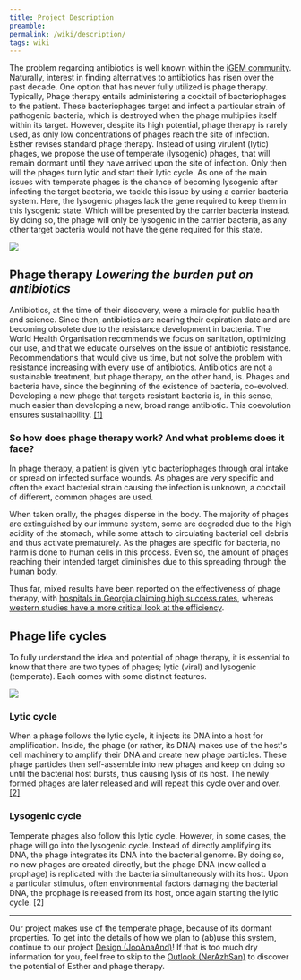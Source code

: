 ```yaml
---
title: Project Description
preamble:
permalink: /wiki/description/
tags: wiki
---
```


The problem regarding antibiotics is well known within the [iGEM community](# 'CITATION'). Naturally, interest in finding alternatives to antibiotics has risen over the past decade. One option that has never fully utilized is phage therapy. Typically, Phage therapy entails administering a cocktail of bacteriophages to the patient. These bacteriophages target and infect a particular strain of pathogenic bacteria, which is destroyed when the phage multiplies itself within its target. However, despite its high potential, phage therapy is rarely used, as only low concentrations of phages reach the site of infection. Esther revises standard phage therapy. Instead of using virulent (lytic) phages, we propose the use of temperate (lysogenic) phages, that will remain dormant until they have arrived upon the site of infection. Only then will the phages turn lytic and start their lytic cycle. As one of the main issues with temperate phages is the chance of becoming lysogenic after infecting the target bacteria, we tackle this issue by using a carrier bacteria system. Here, the lysogenic phages lack the gene required to keep them in this lysogenic state. Which will be presented by the carrier bacteria instead. By doing so, the phage will only be lysogenic in the carrier bacteria, as any other target bacteria would not have the gene required for this state.

![](https://s3.us-west-2.amazonaws.com/secure.notion-static.com/7c95f907-7c13-4d59-910f-da636af16690/esther_solution.png?X-Amz-Algorithm=AWS4-HMAC-SHA256&X-Amz-Credential=ASIAT73L2G45K4ZHAX6U%2F20191013%2Fus-west-2%2Fs3%2Faws4_request&X-Amz-Date=20191013T184338Z&X-Amz-Expires=86400&X-Amz-Security-Token=AgoJb3JpZ2luX2VjEB4aCXVzLXdlc3QtMiJHMEUCIGIY%2FALMFKKePqm%2By8r%2ByKqeaOrypetbtNE1do76P9n3AiEA7R7Y3rM%2F5iRhEC8NHHRpLq59oDqiZWe4NEHQMo6ITrQq2gMIFxAAGgwyNzQ1NjcxNDkzNzAiDIG7ILy4NKZJ3QzA5Cq3A8%2F2aGohApNAg6770lpJJJ1866Fz6J1n0vFBdG9fL4YGQBuYOuOU51GpbJu3EOqPfYVP1D8%2F%2FqP7zAUZDp4%2F886YXXshHd6gM3C5oEzbgwDKZz7r3LWQhjmd%2FsmiDofY%2FZtLNwlEkpm09MBpPfFIEhj%2BubaYrHbhFw9IKmEa26xU%2Fs0Cwwwiuweo5Fw%2BZkFsdK6JVMh3VKldRpOsiERx2xGHT1NwAJ6O9LnVX3g7C7WkSSlIjF3R2JDXfFH%2FR3PPPtqNbjbMyHOSYS7lZVotW%2BjCbp%2FxtzIc4PlptWcDAGrZm5q0i7rKicz%2BMkrfekgkdNnHROLLKvFH7zdZj4%2BH9fz3oYLN%2FW8tZkDWvPO4eA%2BhkZFWZmoc1EysFxUrVmFdwXon6HGNaumjsnjK1%2BZGYNoNe7PyZ%2BaNy1NAQmNCsSythSwQrBOhClF2DViEhs1lapIv1rOh677lZi86vyH7%2BtryVukJQaK2KRQ5neZpaOHXfogibdk%2Bg0%2BNIMH27RWPKREBLQMAhgs0660HKCLO9Env4Wrft1lPxkz8JIvR1LAW9wYmC2kll7rs6ZuQpifgiNDvReiddggwms6M7QU6tAHBjzaoSzUE7PRkksORob9gNo61ERSsLWMglD2y0TOfTsxETjbwrZLtrw3SuILJ8MZk9dh0ai44AvC6m9e79d1otgLo7KA%2BxSa4h4CfWkTVWZ%2FH9%2BHRJaesUAY%2Bdt3TIdRH%2FBoSeo3GKUOEisRUmuIugpx0jJqoUQGOnS2mpaczBuZQ2zGByp0hsUzMHtTN1fRuPQtRvT8foIG3yzrIMeV0PkKxpElvA4kU9EagMn3lfkaWzYk%3D&X-Amz-Signature=43a7cd8c6dcaea07012a506e0006448e62de531a2d101f8aafdda07c249dd804&X-Amz-SignedHeaders=host&response-content-disposition=filename%20%3D%22esther_solution.png%22)

## Phage therapy _Lowering the burden put on antibiotics_

Antibiotics, at the time of their discovery, were a miracle for public health and science. Since then, antibiotics are nearing their expiration date and are becoming obsolete due to the resistance development in bacteria. The World Health Organisation recommends we focus on sanitation, optimizing our use, and that we educate ourselves on the issue of antibiotic resistance. Recommendations that would give us time, but not solve the problem with resistance increasing with every use of antibiotics. Antibiotics are not a sustainable treatment, but phage therapy, on the other hand, is. Phages and bacteria have, since the beginning of the existence of bacteria, co-evolved. Developing a new phage that targets resistant bacteria is, in this sense, much easier than developing a new, broad range antibiotic. This coevolution ensures sustainability. [[1]](https://www.who.int/antimicrobial-resistance/en/)

### So how does phage therapy work? And what problems does it face?

In phage therapy, a patient is given lytic bacteriophages through oral intake or spread on infected surface wounds. As phages are very specific and often the exact bacterial strain causing the infection is unknown, a cocktail of different, common phages are used.

When taken orally, the phages disperse in the body. The majority of phages are extinguished by our immune system, some are degraded due to the high acidity of the stomach, while some attach to circulating bacterial cell debris and thus activate prematurely. As the phages are specific for bacteria, no harm is done to human cells in this process. Even so, the amount of phages reaching their intended target diminishes due to this spreading through the human body.

Thus far, mixed results have been reported on the effectiveness of phage therapy, with [hospitals in Georgia claiming high success rates](# 'CITATION'), whereas [western studies have a more critical look at the efficiency](# 'CITATION').

## Phage life cycles

To fully understand the idea and potential of phage therapy, it is essential to know that there are two types of phages; lytic (viral) and lysogenic (temperate). Each comes with some distinct features.

![](https://s3.us-west-2.amazonaws.com/secure.notion-static.com/fcb17933-d618-400d-bcbe-bdbbe5a130bc/edited_lytic_lysogenic.png?X-Amz-Algorithm=AWS4-HMAC-SHA256&X-Amz-Credential=ASIAT73L2G45J44V3AVJ%2F20191013%2Fus-west-2%2Fs3%2Faws4_request&X-Amz-Date=20191013T193753Z&X-Amz-Expires=86400&X-Amz-Security-Token=AgoJb3JpZ2luX2VjEB4aCXVzLXdlc3QtMiJGMEQCIAyKDjegy74BZyZA4yGB1Ir1UOFRjPImIYELXkLKXequAiBDP3%2FopSA6I5MMWwZu0f2fkOsjkeXDAQvOz%2F9JMfQ2ZyraAwgXEAAaDDI3NDU2NzE0OTM3MCIMVhVHBmcr%2FtQ2QQN%2FKrcDZfweGrtI87VeeE5oQvmkm4jdExJnCpRgqdFLccIC4wabo%2FeTGZWuQtugGxwPZwJelwyt%2Bav4USFZaqO0dxA%2FoNEsymKz2aBg1THLiSNzHs9OAMTjQ2RBEzBGe7CbhuiMlsvwB9Uiz2JpMPGK6rp7VlpMzFVEvMjGZ1HcMxLC6bTwGfHcWviHOq%2FsVTfiHK7IfLByyZfip0mplCIdWn45MKIjIsw1acNFVxx%2F1VMQNG67xvYce9gWvaRVigEx3w7CY6YoQr01geSuIUz8JKPV2g6e9mtDZqhgb628f0ZQm6Kb%2FWNfiL%2BFq3%2BahPri9PTCCutL1MxvowhQDlVi7SIBwSIoPLHU0Q0c6AcmpJ%2BcId3Sx5MCcwcSJr8g0xQqlzJfvdX11f7VydgHUUzlky1mmInuBRKZzOqT6RaRpO%2FkKJwvmIHoHK%2BY8J6zqmxSLHrGu%2BeN86BAT6G9RAyexvf%2B6%2FoxYEVjXPStdu%2B2%2F0Ma%2FeobTe9%2Bvcw7FWZM8bm%2FqBJ3z1INxQJLISr22gYNPpCxNAbCHizX%2FHHneyxZOMDdHyc%2FaM%2Bigif%2BlH34PIKRrRsbA999QY3EnTDr2IztBTq1AYqSBa2lgYvC25%2FZm4zqIrABTaCg0xTHCqtvhCngfL8QWIZdcrsH9NU9gveog4bmIVYMf%2BHBMD%2FDG2RofwD7lwjiwH%2FhBLzZss%2BkNYH1klCuoo3dMboWXRDw3bl7LyuMBXow%2F0NDyXn%2BhYdMIJulZ6ft3IdwWiqADb6VRkqOOqfc%2FUXxRbaT0zLSJ1f8HCPHSHhTiNAulwy7nrCoK7a1vn5%2BVQq4TGH1cz2fHvopN2nYglyqd4Q%3D&X-Amz-Signature=8ed366f9ac92a5b6e78cfdb386df39e8b97c22f6b28a728ad808939d58241e6f&X-Amz-SignedHeaders=host&response-content-disposition=filename%20%3D%22edited_lytic_lysogenic.png%22)

### Lytic cycle

When a phage follows the lytic cycle, it injects its DNA into a host for amplification. Inside, the phage (or rather, its DNA) makes use of the host's cell machinery to amplify their DNA and create new phage particles. These phage particles then self-assemble into new phages and keep on doing so until the bacterial host bursts, thus causing lysis of its host. The newly formed phages are later released and will repeat this cycle over and over. [[2]](# 'Howard-Varona C, et al., SME J. 2017 Jul; 11(7): 1511–1520')

### Lysogenic cycle

Temperate phages also follow this lytic cycle. However, in some cases, the phage will go into the lysogenic cycle. Instead of directly amplifying its DNA, the phage integrates its DNA into the bacterial genome. By doing so, no new phages are created directly, but the phage DNA (now called a prophage) is replicated with the bacteria simultaneously with its host. Upon a particular stimulus, often environmental factors damaging the bacterial DNA, the prophage is released from its host, once again starting the lytic cycle. [2]

[](https://www.notion.so/1098d1a501a04f12bc8318252d695c1c#16b21cf69062440a8ac8f10a36bd6151)

---

Our project makes use of the temperate phage, because of its dormant properties. To get into the details of how we plan to (ab)use this system, continue to our project [Design (JooAnaAnd)](https://www.notion.so/f4c539ce-3452-45f2-80bb-8dc169a7f65f)! If that is too much dry information for you, feel free to skip to the [Outlook (NerAzhSan)](https://www.notion.so/31b0d1eb-186c-4856-b7a0-0e0b897a754e) to discover the potential of Esther and phage therapy.
